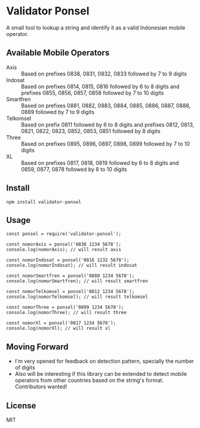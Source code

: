 # Validator Ponsel
A small tool to lookup a string and identify it as a valid Indonesian mobile operator.

## Available Mobile Operators

<dl>
<dt>Axis</dt>
<dd>Based on prefixes 0838, 0831, 0832, 0833 followed by 7 to 9 digits</dd>
<dt>Indosat</dt>
<dd>Based on prefixes 0814, 0815, 0816 followed by 6 to 8 digits and prefixes 0855, 0856, 0857, 0858 followed by 7 to 10 digits</dd>
<dt>Smartfren</dt>
<dd>Based on prefixes 0881, 0882, 0883, 0884, 0885, 0886, 0887, 0888, 0889 followed by 7 to 9 digits</dd>
<dt>Telkomsel</dt>
<dd>Based on prefix 0811 followed by 6 to 8 digits and prefixes 0812, 0813, 0821, 0822, 0823, 0852, 0853, 0851 followed by 8 digits</dt>
<dt>Three</dt>
<dd>Based on prefixes 0895, 0896, 0897, 0898, 0899 followed by 7 to 10 digits</dd>
<dt>XL</dt>
<dd>Based on prefixes 0817, 0818, 0819 followed by 6 to 8 digits and 0859, 0877, 0878 followed by 8 to 10 digits</dd>
<dl>

## Install

```
npm install validator-ponsel
```

## Usage

```
const ponsel = require('validator-ponsel');

const nomorAxis = ponsel('0838 1234 5678');
console.log(nomorAxis); // will result axis

const nomorIndosat = ponsel('0816 1232 5678');
console.log(nomorIndosat); // will result indosat

const nomorSmartfren = ponsel('0888 1234 5678');
console.log(nomorSmartfren); // will result smartfren

const nomorTelkomsel = ponsel('0812 1234 5678');
console.log(nomorTelkomsel); // will result telkomsel

const nomorThree = ponsel('0899 1234 5678');
console.log(nomorThree); // will result three

const nomorXl = ponsel('0817 1234 5678');
console.log(nomorXl); // will result xl

```

## Moving Forward

* I'm very opened for feedback on detection pattern, specially the number of digits
* Also will be interesting if this library can be extended to detect mobile operators from other countries based on the string's format. Contributors wanted!

## License

MIT